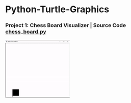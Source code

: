 # Python-Turtle-Graphics

### Project 1: Chess Board Visualizer | Source Code [chess_board.py](https://github.com/crazycodersonline/Python-Turtle-Graphics/blob/main/chess_board.py)<br>
<img src="https://github.com/crazycodersonline/Python-Turtle-Graphics/blob/main/Demo%20gifs/chess_board_demo.gif" width="40%" height="40%" alt="Chess Board Visualizer"/>


